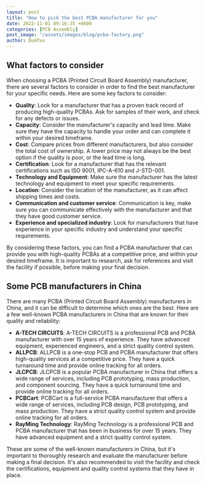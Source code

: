 ```yaml
---
layout: post
title: "How to pick the best PCBA manufacturer for you"
date: 2022-11-01 09:16:35 +0600
categories: [PCB Assembly]
post_image: "/assets/images/blog/pcba-factory.png"
author: DumTux
---
```


## What factors to consider

When choosing a PCBA (Printed Circuit Board Assembly) manufacturer, there are several factors to consider in order to find the best manufacturer for your specific needs. Here are some key factors to consider:

- **Quality**: Look for a manufacturer that has a proven track record of producing high-quality PCBAs. Ask for samples of their work, and check for any defects or issues.
- **Capacity**: Consider the manufacturer's capacity and lead time. Make sure they have the capacity to handle your order and can complete it within your desired timeframe.
- **Cost**: Compare prices from different manufacturers, but also consider the total cost of ownership. A lower price may not always be the best option if the quality is poor, or the lead time is long.
- **Certification**: Look for a manufacturer that has the relevant certifications such as ISO 9001, IPC-A-610 and J-STD-001.
- **Technology and Equipment**: Make sure the manufacturer has the latest technology and equipment to meet your specific requirements.
- **Location**: Consider the location of the manufacturer, as it can affect shipping times and costs.
- **Communication and customer service**: Communication is key, make sure you can communicate effectively with the manufacturer and that they have good customer service.
- **Experience and specialized industry**: Look for manufacturers that have experience in your specific industry and understand your specific requirements.

By considering these factors, you can find a PCBA manufacturer that can provide you with high-quality PCBAs at a competitive price, and within your desired timeframe. It is important to research, ask for references and visit the facility if possible, before making your final decision.

## Some PCB manufacturers in China

There are many PCBA (Printed Circuit Board Assembly) manufacturers in China, and it can be difficult to determine which ones are the best. Here are a few well-known PCBA manufacturers in China that are known for their quality and reliability:

- **A-TECH CIRCUITS**: A-TECH CIRCUITS is a professional PCB and PCBA manufacturer with over 15 years of experience. They have advanced equipment, experienced engineers, and a strict quality control system.
- **ALLPCB**: ALLPCB is a one-stop PCB and PCBA manufacturer that offers high-quality services at a competitive price. They have a quick turnaround time and provide online tracking for all orders.
- **JLCPCB**: JLCPCB is a popular PCBA manufacturer in China that offers a wide range of services, including PCB prototyping, mass production, and component sourcing. They have a quick turnaround time and provide online tracking for all orders.
- **PCBCart**: PCBCart is a full-service PCBA manufacturer that offers a wide range of services, including PCB design, PCB prototyping, and mass production. They have a strict quality control system and provide online tracking for all orders.
- **RayMing Technology**: RayMing Technology is a professional PCB and PCBA manufacturer that has been in business for over 15 years. They have advanced equipment and a strict quality control system.

These are some of the well-known manufacturers in China, but it's important to thoroughly research and evaluate the manufacturer before making a final decision. It's also recommended to visit the facility and check the certifications, equipment and quality control systems that they have in place.
